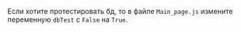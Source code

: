 Если хотите протестировать бд, то в файле `Main_page.js` измените переменную `dbTest` с `False` на `True`.
